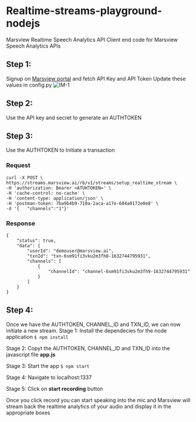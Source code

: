 # Realtime-streams-playground-nodejs
Marsview Realtime Speech Analytics API
Client end code for Marsview Speech Analytics APIs

## Step 1:
Signup on [Marsview portal](app.marsview.ai) and fetch API Key and API Token
Update these values in config.py
![IM-1](https://gblobscdn.gitbook.com/assets%2F-MaxSab-_c4clZreM9ft%2F-McUJSnRlslrM7wCcAdb%2F-McUJx4lF7WPJBxCsk4o%2FScreenshot%202021-06-18%20at%207.02.35%20PM.png?alt=media&token=c466bae4-6b04-4b85-b1eb-4ed02a169538)

## Step 2:
Use the API key and secret to generate an AUTHTOKEN


## Step 3:
Use the AUTHTOKEN to Initiate a transaction

### Request
```
curl -X POST \  https://streams.marsview.ai/rb/v1/streams/setup_realtime_stream \ 
-H 'authorization: Bearer <ATUHTOKEN>' \ 
-H 'cache-control: no-cache' \  
-H 'content-type: application/json' \  
-H 'postman-token: 7ba9b4b9-710a-2aca-a17e-684a0172e0e8' \  
-d '{	"channels":"1"}'
```
### Response

```
{
    "status": true,
    "data": {
        "userId": "demouser@marsview.ai",
        "txnId": "txn-6sm91fi3vku2m3fh8-1632744795931",
        "channels": [
            {
                "channelId": "channel-6sm91fi3vku2m3fh9-1632744795931"
            }
        ]
    }
}
```
## Step 4:
Once we have the AUTHTOKEN, CHANNEL_ID and TXN_ID, we can now initiate a new stream.
  Stage 1: Install the dependecies for the node application
  ```$ npm install ```
  
  Stage 2: Copyt the AUTHTOKEN, CHANNEL_ID and TXN_ID into the javascript file **app.js**
  
  Stage 3: Start the app
  ```$ npm start```
  
  Stage 4: Navigate to localhost:1337
  
  Stage 5: Click on **start recording** button
  
 Once you click record you can start speaking into the mic and Marsview will stream back the realtime analytics of your audio and display it in the appropriate boxes
 
 

